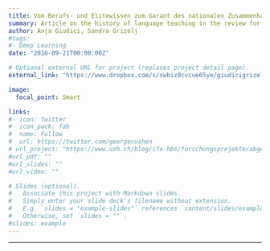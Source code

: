 ```yaml
---
title: Vom Berufs- und Elitewissen zum Garant des nationalen Zusammenhalts - Die Fremdsprachen in den Lehrplänen der Schweizer Volksschulen seit 1830
summary: Article on the history of language teaching in the review for language teachers [Babylonia](http://babylonia.ch/index.php?L=4), with Sandra Grizelj. 
author: Anja Giudici, Sandra Grizelj
#tags:
#- Deep Learning
date: "2016-09-21T00:00:00Z"

# Optional external URL for project (replaces project detail page).
external_link: "https://www.dropbox.com/s/swbiz8cvcue65ye/giudicigrizelj2014.pdf?dl=0"

image:
  focal_point: Smart

links:
#- icon: twitter
#  icon_pack: fab
#  name: Follow
#  url: https://twitter.com/georgecushen
# url_project: "https://www.uzh.ch/blog/ife-hbs/forschungsprojekte/abgeschlossen/schulwissen/"
#url_pdf: ""
#url_slides: ""
#url_video: ""

# Slides (optional).
#   Associate this project with Markdown slides.
#   Simply enter your slide deck's filename without extension.
#   E.g. `slides = "example-slides"` references `content/slides/example-slides.md`.
#   Otherwise, set `slides = ""`.
#slides: example
---
```


---

